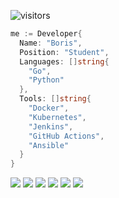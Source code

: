 ![visitors](https://visitor-badge.laobi.icu/badge?page_id=boris-on/boris-on)

```go
me := Developer{
  Name: "Boris",
  Position: "Student",
  Languages: []string{
    "Go",
    "Python"
  },
  Tools: []string{
    "Docker",
    "Kubernetes",
    "Jenkins",
    "GitHub Actions", 
    "Ansible"
  }
}
```
![](https://img.shields.io/badge/OS-Linux-informational=?style=for-the-badge&logo=linux&logoColor=white&color=black)
![](https://img.shields.io/badge/Code-Go-informational=?style=for-the-badge&logo=go&logoColor=white&color=black)
![](https://img.shields.io/badge/Code-Python-informational=?style=for-the-badge&logo=python&logoColor=white&color=black)
![](https://img.shields.io/badge/Shell-Bash-informational?style=for-the-badge&logo=gnu-bash&logoColor=white&color=black)
![](https://img.shields.io/badge/Tools-PostgreSQL-informational?style=for-the-badge&logo=postgresql&logoColor=white&color=black)
![](https://img.shields.io/badge/Tools-Docker-informational?style=for-the-badge&logo=docker&logoColor=white&color=black)
